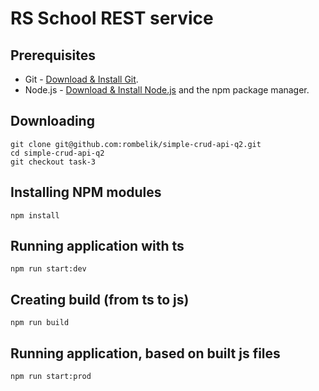 # RS School REST service

## Prerequisites

- Git - [Download & Install Git](https://git-scm.com/downloads).
- Node.js - [Download & Install Node.js](https://nodejs.org/en/download/) and the npm package manager.

## Downloading

```
git clone git@github.com:rombelik/simple-crud-api-q2.git
cd simple-crud-api-q2
git checkout task-3
```

## Installing NPM modules

```
npm install
```

## Running application with ts

```
npm run start:dev
```

## Creating build (from ts to js)

```
npm run build
```

## Running application, based on built js files

```
npm run start:prod
```